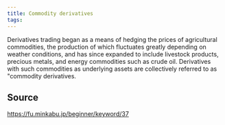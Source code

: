 ```yaml
---
title: Commodity derivatives
tags: 
---
```


Derivatives trading began as a means of hedging the prices of agricultural commodities, the production of which fluctuates greatly depending on weather conditions, and has since expanded to include livestock products, precious metals, and energy commodities such as crude oil. Derivatives with such commodities as underlying assets are collectively referred to as "commodity derivatives.

## Source
https://fu.minkabu.jp/beginner/keyword/37
